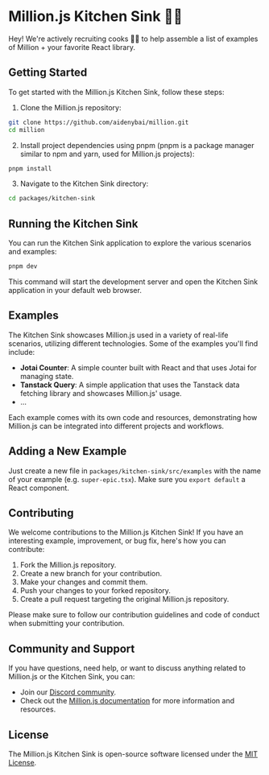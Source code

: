 # Million.js Kitchen Sink 🧑‍🍳

Hey! We're actively recruiting cooks 🧑‍🍳 to help assemble a list of examples of Million + your favorite React library.

## Getting Started

To get started with the Million.js Kitchen Sink, follow these steps:

1. Clone the Million.js repository:

```bash
git clone https://github.com/aidenybai/million.git
cd million
```

2. Install project dependencies using pnpm (pnpm is a package manager similar to npm and yarn, used for Million.js projects):

```bash
pnpm install
```

3. Navigate to the Kitchen Sink directory:

```bash
cd packages/kitchen-sink
```

## Running the Kitchen Sink

You can run the Kitchen Sink application to explore the various scenarios and examples:

```bash
pnpm dev
```

This command will start the development server and open the Kitchen Sink application in your default web browser.

## Examples

The Kitchen Sink showcases Million.js used in a variety of real-life scenarios, utilizing different technologies. Some of the examples you'll find include:

- **Jotai Counter**: A simple counter built with React and that uses Jotai for managing state.
- **Tanstack Query**: A simple application that uses the Tanstack data fetching library and showcases Million.js' usage.
- ...

Each example comes with its own code and resources, demonstrating how Million.js can be integrated into different projects and workflows.

## Adding a New Example

Just create a new file in `packages/kitchen-sink/src/examples` with the name of your example (e.g. `super-epic.tsx`). Make sure you `export default` a React component.

## Contributing

We welcome contributions to the Million.js Kitchen Sink! If you have an interesting example, improvement, or bug fix, here's how you can contribute:

1. Fork the Million.js repository.
2. Create a new branch for your contribution.
3. Make your changes and commit them.
4. Push your changes to your forked repository.
5. Create a pull request targeting the original Million.js repository.

Please make sure to follow our contribution guidelines and code of conduct when submitting your contribution.

## Community and Support

If you have questions, need help, or want to discuss anything related to Million.js or the Kitchen Sink, you can:

- Join our [Discord community](https://million.dev/chat).
- Check out the [Million.js documentation](https://million.dev/docs) for more information and resources.

## License

The Million.js Kitchen Sink is open-source software licensed under the [MIT License](https://github.com/aidenybai/million/blob/feat/kitchen-sink/LICENSE).
